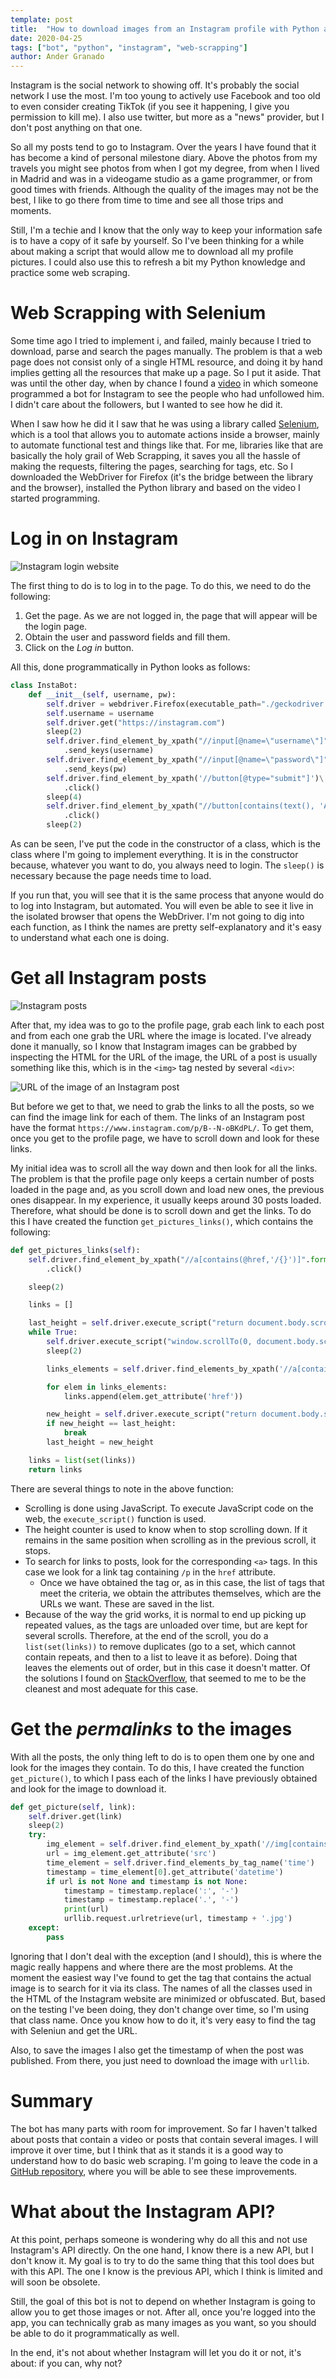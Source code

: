 ```yaml
---
template: post
title:  "How to download images from an Instagram profile with Python and web scrapping"
date: 2020-04-25
tags: ["bot", "python", "instagram", "web-scrapping"]
author: Ander Granado
---
```

Instagram is the social network to showing off. It's probably the social network I use the most. I'm too young to actively use Facebook and too old to even consider creating TikTok (if you see it happening, I give you permission to kill me). I also use twitter, but more as a "news" provider, but I don't post anything on that one.

So all my posts tend to go to Instagram. Over the years I have found that it has become a kind of personal milestone diary. Above the photos from my travels you might see photos from when I got my degree, from when I lived in Madrid and was in a videogame studio as a game programmer, or from good times with friends. Although the quality of the images may not be the best, I like to go there from time to time and see all those trips and moments.

Still, I'm a techie and I know that the only way to keep your information safe is to have a copy of it safe by yourself. So I've been thinking for a while about making a script that would allow me to download all my profile pictures. I could also use this to refresh a bit my Python knowledge and practice some web scraping.

# Web Scrapping with Selenium

Some time ago I tried to implement i, and failed, mainly because I tried to download, parse and search the pages manually. The problem is that a web page does not consist only of a single HTML resource, and doing it by hand implies getting all the resources that make up a page. So I put it aside. That was until the other day, when by chance I found a [video][video-bot] in which someone programmed a bot for Instagram to see the people who had unfollowed him. I didn't care about the followers, but I wanted to see how he did it.

When I saw how he did it I saw that he was using a library called [Selenium][selenium], which is a tool that allows you to automate actions inside a browser, mainly to automate functional test and things like that. For me, libraries like that are basically the holy grail of Web Scrapping, it saves you all the hassle of making the requests, filtering the pages, searching for tags, etc. So I downloaded the WebDriver for Firefox (it's the bridge between the library and the browser), installed the Python library and based on the video I started programming.

# Log in on Instagram

![Instagram login website](/static/images/ig-login.png)

The first thing to do is to log in to the page. To do this, we need to do the following:

1. Get the page. As we are not logged in, the page that will appear will be the login page.
2. Obtain the user and password fields and fill them.
3. Click on the _Log in_ button.

All this, done programmatically in Python looks as follows:

```python
class InstaBot:
    def __init__(self, username, pw):
        self.driver = webdriver.Firefox(executable_path="./geckodriver.exe")
        self.username = username
        self.driver.get("https://instagram.com")
        sleep(2)    
        self.driver.find_element_by_xpath("//input[@name=\"username\"]")\
            .send_keys(username)
        self.driver.find_element_by_xpath("//input[@name=\"password\"]")\
            .send_keys(pw)
        self.driver.find_element_by_xpath('//button[@type="submit"]')\
            .click()
        sleep(4)
        self.driver.find_element_by_xpath("//button[contains(text(), 'Ahora no')]")\
            .click()
        sleep(2)
```

As can be seen, I've put the code in the constructor of a class, which is the class where I'm going to implement everything. It is in the constructor because, whatever you want to do, you always need to login. The `sleep()` is necessary because the page needs time to load.

If you run that, you will see that it is the same process that anyone would do to log into Instagram, but automated. You will even be able to see it live in the isolated browser that opens the WebDriver. I'm not going to dig into each function, as I think the names are pretty self-explanatory and it's easy to understand what each one is doing.

# Get all Instagram posts

![Instagram posts](/static/images/ig-posts.png)

After that, my idea was to go to the profile page, grab each link to each post and from each one grab the URL where the image is located. I've already done it manually, so I know that Instagram images can be grabbed by inspecting the HTML for the URL of the image, the URL of a post is usually something like this, which is in the `<img>` tag nested by several `<div>`:

![URL of the image of an Instagram post](/static/images/g-image-post-url.png)

But before we get to that, we need to grab the links to all the posts, so we can find the image link for each of them. The links of an Instagram post have the format `https://www.instagram.com/p/B--N-oBKdPL/`. To get them, once you get to the profile page, we have to scroll down and look for these links.

My initial idea was to scroll all the way down and then look for all the links. The problem is that the profile page only keeps a certain number of posts loaded in the page and, as you scroll down and load new ones, the previous ones disappear. In my experience, it usually keeps around 30 posts loaded. Therefore, what should be done is to scroll down and get the links. To do this I have created the function `get_pictures_links()`, which contains the following:

```python
def get_pictures_links(self):
    self.driver.find_element_by_xpath("//a[contains(@href,'/{}')]".format(self.username))\
        .click()

    sleep(2)

    links = []

    last_height = self.driver.execute_script("return document.body.scrollHeight")
    while True:
        self.driver.execute_script("window.scrollTo(0, document.body.scrollHeight);")
        sleep(2)

        links_elements = self.driver.find_elements_by_xpath('//a[contains(@href,"p/")]')

        for elem in links_elements:
            links.append(elem.get_attribute('href'))

        new_height = self.driver.execute_script("return document.body.scrollHeight")
        if new_height == last_height:
            break
        last_height = new_height

    links = list(set(links))
    return links
```

There are several things to note in the above function:
- Scrolling is done using JavaScript. To execute JavaScript code on the web, the `execute_script()` function is used.
- The height counter is used to know when to stop scrolling down. If it remains in the same position when scrolling as in the previous scroll, it stops.
- To search for links to posts, look for the corresponding `<a>` tags. In this case we look for a link tag containing `/p` in the `href` attribute.
  - Once we have obtained the tag or, as in this case, the list of tags that meet the criteria, we obtain the attributes themselves, which are the URLs we want. These are saved in the list.
- Because of the way the grid works, it is normal to end up picking up repeated values, as the tags are unloaded over time, but are kept for several scrolls. Therefore, at the end of the scroll, you do a `list(set(links))` to remove duplicates (go to a set, which cannot contain repeats, and then to a list to leave it as before). Doing that leaves the elements out of order, but in this case it doesn't matter. Of the solutions I found on [StackOverflow][stack-overflow-delete-duplicates], that seemed to me to be the cleanest and most adequate for this case.

# Get the _permalinks_ to the images

With all the posts, the only thing left to do is to open them one by one and look for the images they contain. To do this, I have created the function `get_picture()`, to which I pass each of the links I have previously obtained and look for the image to download it.

```python
def get_picture(self, link):
    self.driver.get(link)
    sleep(2)
    try:
        img_element = self.driver.find_element_by_xpath('//img[contains(@class,"FFVAD")]')
        url = img_element.get_attribute('src')
        time_element = self.driver.find_elements_by_tag_name('time')
        timestamp = time_element[0].get_attribute('datetime')
        if url is not None and timestamp is not None:
            timestamp = timestamp.replace(':', '-')
            timestamp = timestamp.replace('.', '-')
            print(url)
            urllib.request.urlretrieve(url, timestamp + '.jpg')
    except:
        pass
```

Ignoring that I don't deal with the exception (and I should), this is where the magic really happens and where there are the most problems. At the moment the easiest way I've found to get the tag that contains the actual image is to search for it via its class. The names of all the classes used in the HTML of the Instagram website are minimized or obfuscated. But, based on the testing I've been doing, they don't change over time, so I'm using that class name. Once you know how to do it, it's very easy to find the tag with Seleniun and get the URL.

Also, to save the images I also get the timestamp of when the post was published. From there, you just need to download the image with `urllib`.

# Summary

The bot has many parts with room for improvement. So far I haven't talked about posts that contain a video or posts that contain several images. I will improve it over time, but I think that as it stands it is a good way to understand how to do basic web scraping. I'm going to leave the code in a [GitHub repository][github-repo], where you will be able to see these improvements.

# What about the Instagram API?

At this point, perhaps someone is wondering why do all this and not use Instagram's API directly. On the one hand, I know there is a new API, but I don't know it. My goal is to try to do the same thing that this tool does but with this API. The one I know is the previous API, which I think is limited and will soon be obsolete.

Still, the goal of this bot is not to depend on whether Instagram is going to allow you to get those images or not. After all, once you're logged into the app, you can technically grab as many images as you want, so you should be able to do it programmatically as well.

In the end, it's not about whether Instagram will let you do it or not, it's about: if you can, why not?


[video-bot]: https://www.youtube.com/watch?v=d2GBO_QjRlo
[selenium]: https://www.selenium.dev/
[stack-overflow-delete-duplicates]: https://stackoverflow.com/a/7961393
[github-repo]: https://github.com/ander94lakx/InstaBot